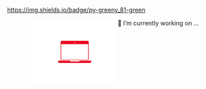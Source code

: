https://img.shields.io/badge/py-greeny_81-green
<div style='display:flex; justify-content:center;align-content:center;'>
    <div><img src='https://github.com/greeny81/greeny81/blob/main/b38d3d08cf7acaeb0b2a17af127234a3%5B1%5D.gif' style='top:-100px;height:150px;'></div>
    <div>🔭 I’m currently working on ...</div>
</div>
